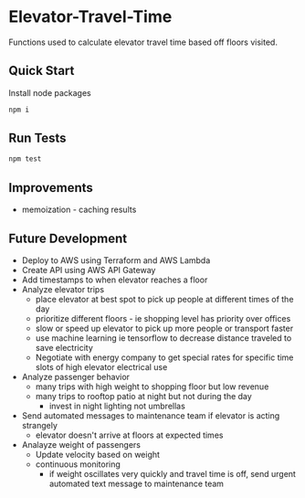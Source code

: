 # Elevator-Travel-Time

Functions used to calculate elevator travel time based off floors visited.
## Quick Start

Install node packages

```bash
npm i
```

## Run Tests
```bash
npm test 
```

## Improvements
- memoization - caching results

## Future Development
- Deploy to AWS using Terraform and AWS Lambda
- Create API using AWS API Gateway
- Add timestamps to when elevator reaches a floor
- Analyze elevator trips
    * place elevator at best spot to pick up people at different times of the day
    * prioritize different floors - ie shopping level has priority over offices
    * slow or speed up elevator to pick up more people or transport faster
    * use machine learning ie tensorflow to decrease distance traveled to save electricity
    * Negotiate with energy company to get special rates for specific time slots of high elevator electrical use
- Analyze passenger behavior
    * many trips with high weight to shopping floor but low revenue
    * many trips to rooftop patio at night but not during the day 
        - invest in night lighting not umbrellas
- Send automated messages to maintenance team if elevator is acting strangely
    * elevator doesn't arrive at floors at expected times
- Analayze weight of passengers 
    * Update velocity based on weight
    * continuous monitoring 
        - if weight oscillates very quickly and travel time is off, send urgent automated text message to maintenance team
